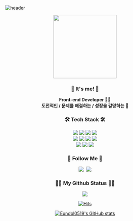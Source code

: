 ![header](https://capsule-render.vercel.app/api?type=slice&color=gradient&height=160&section=header&text=Hi!%20I'm%20Eunhui!&fontAlign=50&fontAlignY=70&fontSize=90&fontColor=000000)


<!-- 
![github header](https://user-images.githubusercontent.com/46434694/153376923-2b00e21f-da3c-445d-ac93-d08bbdad75b8.png) -->

<p align="center">
<img src="https://img1.daumcdn.net/thumb/R1280x0/?scode=mtistory2&fname=https%3A%2F%2Fblog.kakaocdn.net%2Fdn%2Fca97mf%2FbtrKIsFlLVD%2FpMIQWWC4g0RugCDbANzdT0%2Fimg.png" width="200px"/>
</p>

<h3 align="center">👋 It's me! 👋</h3>
<p align="center">
  <b>Front-end Developer</b> 👩‍💻 <br>
  <b>도전적인 / 문제를 해결하는 / 성장을 갈망하는</b> 🌿
</p>

<h3 align="center">🛠 Tech Stack 🛠</h3>
<!-- 📚 Tech Stack 📚 -->
<p align="center">
<img src="https://img.shields.io/badge/HTML5-34F26?style=flat-square&logo=HTML5&logoColor=white"/></a>
<img src="https://img.shields.io/badge/CSS3-1572B6?style=flat-square&logo=CSS3&logoColor=white"/></a>
<img src="https://img.shields.io/badge/JavaScript-F7DF1E?style=flat-square&logo=JavaScript&logoColor=white"/></a>
<img src="https://img.shields.io/badge/jQuery-0769AD?style=flat-square&logo=Jquery&logoColor=white"/></a>
<br/>
<img src="https://img.shields.io/badge/React-61DAFB?style=flat-square&logo=React&logoColor=white"/></a>
<img src="https://img.shields.io/badge/Next.js-000080?style=flat-square&logo=Next.js&logoColor=white"/></a>
<img src="https://img.shields.io/badge/Sass-pink?style=flat-square&logo=Sass&logoColor=white"/></a>
<img src="https://img.shields.io/badge/React Query-cd2523?style=flat-square&logo=ReactQuery&logoColor=white"/></a>
<br/>
<img src="https://img.shields.io/badge/Git-black?style=flat-square&logo=Git&logoColor=white"/></a>
<img src="https://img.shields.io/badge/Notion-gray?style=flat-square&logo=Notion&logoColor=white"/></a>
<img src="https://img.shields.io/badge/Slack-lightBlue?style=flat-square&logo=Slack&logoColor=white"/></a>
<!-- <br/><br/> -->
<!-- <img src="https://img.shields.io/badge/Zustand-pink?style=flat-square&logo=Zustand&logoColor=black"/></a>
<img src="https://img.shields.io/badge/styledComponents-yellow?style=flat-square&logo=styledComponents&logoColor=black"/></a>
<img src="https://img.shields.io/badge/styledComponents-#940128?style=flat-square&logo=styledComponents&logoColor=black"/></a> -->
</p>

<h3 align="center">🌈 Follow Me 🌈</h3>
<p align="center">
  <a href="https://eundol1113.tistory.com/"><img src="https://img.shields.io/badge/eundol1113-5FCA8B?style=flat-square&logo=tistory&logoColor=white"/></a>&nbsp
  <a href="https://www.notion.so/f85caa16cc1d4d2bbe6a186b99b32d53"><img src="https://img.shields.io/badge/Frog-ffffff?style=flat-square&logo=notion&logoColor=black"/></a>
</p>

<h3 align="center">👩‍💻 My Github Status 👩‍💻</h3>
<div align="center">
 
<a href="https://github.com/eundol0519"><img src="https://hits.seeyoufarm.com/api/count/incr/badge.svg?url=https%3A%2F%2Fgithub.com%2Feundol0519&count_bg=%23000000&title_bg=%23000000&icon=github.svg&icon_color=%23E7E7E7&title=GitHub&edge_flat=false)"/></a>
   
[![Hits](https://hits.seeyoufarm.com/api/count/incr/badge.svg?url=https%3A%2F%2Fgithub.com%2Feundol0519%2Fhit-counter&count_bg=%2379C83D&title_bg=%23555555&icon=&icon_color=%23E7E7E7&title=hits&edge_flat=false)](https://hits.seeyoufarm.com)
 
[![Eundol0519's GitHub stats](https://github-readme-stats.vercel.app/api?username=eundol0519&hide_title=true&show_icons=true&include_all_commits=true&disable_animations=true&theme=vue)](https://github.com/eundol0519)
</div>
